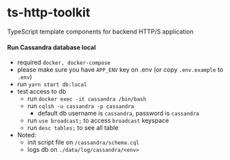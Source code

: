 # ts-http-toolkit

TypeScript template components for backend HTTP/S application

#### Run Cassandra database local
  * required `docker, docker-compose`
  * please make sure you have `APP_ENV` key on .env (or copy `.env.example` to `.env`)
  * run `yarn start db:local`
  * test access to db
    * run `docker exec -it cassandra /bin/bash`
    * run `cqlsh -u cassandra -p cassandra`
      * default db username is `cassandra`, password is `cassandra`
    * run `use broadcast;` to access `broadcast` keyspace
    * run `desc tables;` to see all table
  * Noted:
    * init script file on `/cassandra/schema.cql`
    * logs db on `./data/log/cassandra/<env>`
